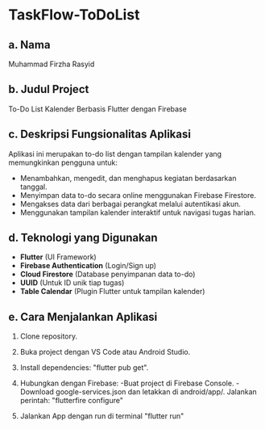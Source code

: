 # TaskFlow-ToDoList
## a. Nama
Muhammad Firzha Rasyid

## b. Judul Project
To-Do List Kalender Berbasis Flutter dengan Firebase

## c. Deskripsi Fungsionalitas Aplikasi
Aplikasi ini merupakan to-do list dengan tampilan kalender yang memungkinkan pengguna untuk:
- Menambahkan, mengedit, dan menghapus kegiatan berdasarkan tanggal.
- Menyimpan data to-do secara online menggunakan Firebase Firestore.
- Mengakses data dari berbagai perangkat melalui autentikasi akun.
- Menggunakan tampilan kalender interaktif untuk navigasi tugas harian.

## d. Teknologi yang Digunakan
- **Flutter** (UI Framework)
- **Firebase Authentication** (Login/Sign up)
- **Cloud Firestore** (Database penyimpanan data to-do)
- **UUID** (Untuk ID unik tiap tugas)
- **Table Calendar** (Plugin Flutter untuk tampilan kalender)

## e. Cara Menjalankan Aplikasi
1. Clone repository.
2. Buka project dengan VS Code atau Android Studio.
3. Install dependencies: "flutter pub get".
4. Hubungkan dengan Firebase:
   -Buat project di Firebase Console.
   -Download google-services.json dan letakkan di android/app/.
      Jalankan perintah:
         "flutterfire configure"

5. Jalankan App dengan run di terminal "flutter run"

